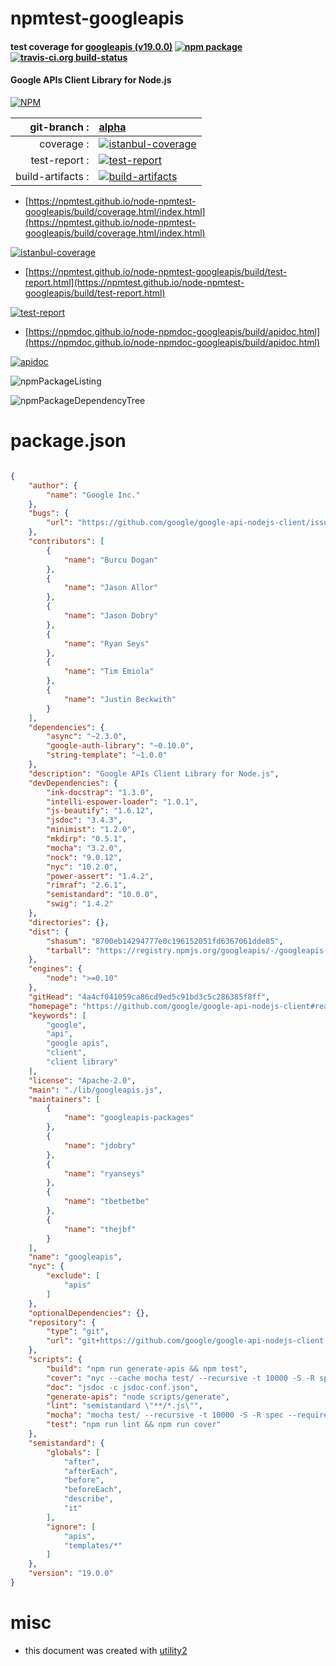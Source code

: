 # npmtest-googleapis

#### test coverage for  [googleapis (v19.0.0)](https://github.com/google/google-api-nodejs-client#readme)  [![npm package](https://img.shields.io/npm/v/npmtest-googleapis.svg?style=flat-square)](https://www.npmjs.org/package/npmtest-googleapis) [![travis-ci.org build-status](https://api.travis-ci.org/npmtest/node-npmtest-googleapis.svg)](https://travis-ci.org/npmtest/node-npmtest-googleapis)

#### Google APIs Client Library for Node.js

[![NPM](https://nodei.co/npm/googleapis.png?downloads=true&downloadRank=true&stars=true)](https://www.npmjs.com/package/googleapis)

| git-branch : | [alpha](https://github.com/npmtest/node-npmtest-googleapis/tree/alpha)|
|--:|:--|
| coverage : | [![istanbul-coverage](https://npmtest.github.io/node-npmtest-googleapis/build/coverage.badge.svg)](https://npmtest.github.io/node-npmtest-googleapis/build/coverage.html/index.html)|
| test-report : | [![test-report](https://npmtest.github.io/node-npmtest-googleapis/build/test-report.badge.svg)](https://npmtest.github.io/node-npmtest-googleapis/build/test-report.html)|
| build-artifacts : | [![build-artifacts](https://npmtest.github.io/node-npmtest-googleapis/glyphicons_144_folder_open.png)](https://github.com/npmtest/node-npmtest-googleapis/tree/gh-pages/build)|

- [https://npmtest.github.io/node-npmtest-googleapis/build/coverage.html/index.html](https://npmtest.github.io/node-npmtest-googleapis/build/coverage.html/index.html)

[![istanbul-coverage](https://npmtest.github.io/node-npmtest-googleapis/build/screenCapture.buildCi.browser.%252Ftmp%252Fbuild%252Fcoverage.lib.html.png)](https://npmtest.github.io/node-npmtest-googleapis/build/coverage.html/index.html)

- [https://npmtest.github.io/node-npmtest-googleapis/build/test-report.html](https://npmtest.github.io/node-npmtest-googleapis/build/test-report.html)

[![test-report](https://npmtest.github.io/node-npmtest-googleapis/build/screenCapture.buildCi.browser.%252Ftmp%252Fbuild%252Ftest-report.html.png)](https://npmtest.github.io/node-npmtest-googleapis/build/test-report.html)

- [https://npmdoc.github.io/node-npmdoc-googleapis/build/apidoc.html](https://npmdoc.github.io/node-npmdoc-googleapis/build/apidoc.html)

[![apidoc](https://npmdoc.github.io/node-npmdoc-googleapis/build/screenCapture.buildCi.browser.%252Ftmp%252Fbuild%252Fapidoc.html.png)](https://npmdoc.github.io/node-npmdoc-googleapis/build/apidoc.html)

![npmPackageListing](https://npmtest.github.io/node-npmtest-googleapis/build/screenCapture.npmPackageListing.svg)

![npmPackageDependencyTree](https://npmtest.github.io/node-npmtest-googleapis/build/screenCapture.npmPackageDependencyTree.svg)



# package.json

```json

{
    "author": {
        "name": "Google Inc."
    },
    "bugs": {
        "url": "https://github.com/google/google-api-nodejs-client/issues"
    },
    "contributors": [
        {
            "name": "Burcu Dogan"
        },
        {
            "name": "Jason Allor"
        },
        {
            "name": "Jason Dobry"
        },
        {
            "name": "Ryan Seys"
        },
        {
            "name": "Tim Emiola"
        },
        {
            "name": "Justin Beckwith"
        }
    ],
    "dependencies": {
        "async": "~2.3.0",
        "google-auth-library": "~0.10.0",
        "string-template": "~1.0.0"
    },
    "description": "Google APIs Client Library for Node.js",
    "devDependencies": {
        "ink-docstrap": "1.3.0",
        "intelli-espower-loader": "1.0.1",
        "js-beautify": "1.6.12",
        "jsdoc": "3.4.3",
        "minimist": "1.2.0",
        "mkdirp": "0.5.1",
        "mocha": "3.2.0",
        "nock": "9.0.12",
        "nyc": "10.2.0",
        "power-assert": "1.4.2",
        "rimraf": "2.6.1",
        "semistandard": "10.0.0",
        "swig": "1.4.2"
    },
    "directories": {},
    "dist": {
        "shasum": "8700eb14294777e0c196152051fd6367061dde85",
        "tarball": "https://registry.npmjs.org/googleapis/-/googleapis-19.0.0.tgz"
    },
    "engines": {
        "node": ">=0.10"
    },
    "gitHead": "4a4cf041059ca86cd9ed5c91bd3c5c286385f8ff",
    "homepage": "https://github.com/google/google-api-nodejs-client#readme",
    "keywords": [
        "google",
        "api",
        "google apis",
        "client",
        "client library"
    ],
    "license": "Apache-2.0",
    "main": "./lib/googleapis.js",
    "maintainers": [
        {
            "name": "googleapis-packages"
        },
        {
            "name": "jdobry"
        },
        {
            "name": "ryanseys"
        },
        {
            "name": "tbetbetbe"
        },
        {
            "name": "thejbf"
        }
    ],
    "name": "googleapis",
    "nyc": {
        "exclude": [
            "apis"
        ]
    },
    "optionalDependencies": {},
    "repository": {
        "type": "git",
        "url": "git+https://github.com/google/google-api-nodejs-client.git"
    },
    "scripts": {
        "build": "npm run generate-apis && npm test",
        "cover": "nyc --cache mocha test/ --recursive -t 10000 -S -R spec --require intelli-espower-loader && nyc report --reporter=html",
        "doc": "jsdoc -c jsdoc-conf.json",
        "generate-apis": "node scripts/generate",
        "lint": "semistandard \"**/*.js\"",
        "mocha": "mocha test/ --recursive -t 10000 -S -R spec --require intelli-espower-loader",
        "test": "npm run lint && npm run cover"
    },
    "semistandard": {
        "globals": [
            "after",
            "afterEach",
            "before",
            "beforeEach",
            "describe",
            "it"
        ],
        "ignore": [
            "apis",
            "templates/*"
        ]
    },
    "version": "19.0.0"
}
```



# misc
- this document was created with [utility2](https://github.com/kaizhu256/node-utility2)

